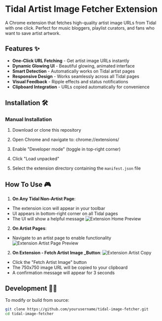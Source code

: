 # Tidal Artist Image Fetcher Extension

A Chrome extension that fetches high-quality artist image URLs from Tidal with one click. Perfect for music bloggers, playlist curators, and fans who want to save artist artwork.

## Features ✨

- **One-Click URL Fetching** - Get artist image URLs instantly
- **Dynamic Glowing UI** - Beautiful glowing, animated interface
- **Smart Detection** - Automatically works on Tidal artist pages
- **Responsive Design** - Works seamlessly across all Tidal pages
- **Visual Feedback** - Ripple effects and status notifications
- **Clipboard Integration** - URLs copied automatically for convenience

## Installation 🛠️

### Manual Installation
1. Download or clone this repository
2. Open Chrome and navigate to: chrome://extensions/

3. Enable "Developer mode" (toggle in top-right corner)
4. Click "Load unpacked"
5. Select the extension directory containing the `manifest.json` file

## How To Use 🎮

1. **On Any Tidal Non-Artist Page**:
- The extension icon will appear in your toolbar
- UI appears in bottom-right corner on all Tidal pages
- The UI will show a helpful message
![Extension Home Preview](https://github.com/user-attachments/assets/2627cfbf-806f-437b-bbb5-23093a065ce7)

2. **On Artist Pages**:
- Navigate to an artist page to enable functionality
![Extension Artist Page Preview](https://github.com/user-attachments/assets/0eab4ae6-43e2-4394-a0f8-d5e0a462fd37)

2. **On Extension - Fetch Artist Image _Button**:
![Extension Artist Copy](https://github.com/user-attachments/assets/ba1090f6-bdf1-4f63-a868-8edf3e7505ab)
- Click the "Fetch Artist Image" button
- The 750x750 image URL will be copied to your clipboard
- A confirmation message will appear for 3 seconds

## Development 🧑‍💻

To modify or build from source:

```bash
git clone https://github.com/yourusername/tidal-image-fetcher.git
cd tidal-image-fetcher
